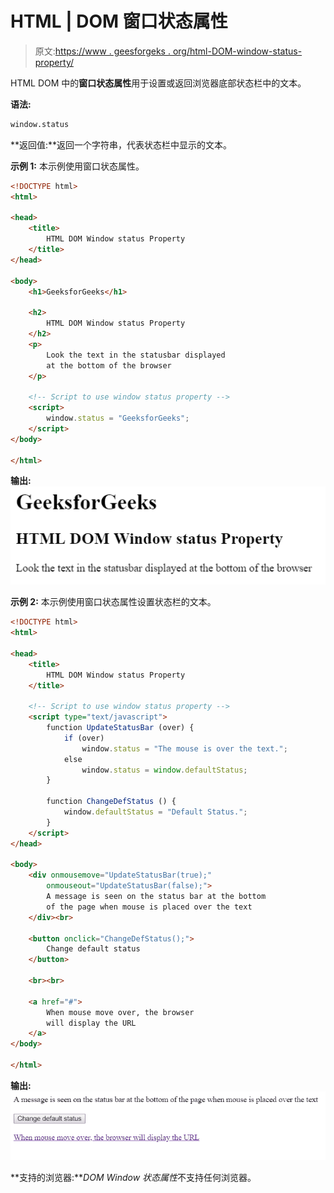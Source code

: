 # HTML | DOM 窗口状态属性

> 原文:[https://www . geesforgeks . org/html-DOM-window-status-property/](https://www.geeksforgeeks.org/html-dom-window-status-property/)

HTML DOM 中的**窗口状态属性**用于设置或返回浏览器底部状态栏中的文本。

**语法:**

```html
window.status
```

**返回值:**返回一个字符串，代表状态栏中显示的文本。

**示例 1:** 本示例使用窗口状态属性。

```html
<!DOCTYPE html>
<html>

<head>
    <title>
        HTML DOM Window status Property
    </title>
</head>

<body>
    <h1>GeeksforGeeks</h1>

    <h2>
        HTML DOM Window status Property
    </h2>
    <p>
        Look the text in the statusbar displayed
        at the bottom of the browser
    </p>

    <!-- Script to use window status property -->
    <script>
        window.status = "GeeksforGeeks";
    </script>
</body>

</html>                                
```

**输出:**
![](img/838fa8650ddb0e69d11e7d4d5b8014d8.png)

**示例 2:** 本示例使用窗口状态属性设置状态栏的文本。

```html
<!DOCTYPE html>
<html>

<head>
    <title>
        HTML DOM Window status Property
    </title>

    <!-- Script to use window status property -->
    <script type="text/javascript">
        function UpdateStatusBar (over) {
            if (over)
                window.status = "The mouse is over the text.";
            else
                window.status = window.defaultStatus;
        }

        function ChangeDefStatus () {
            window.defaultStatus = "Default Status.";
        }
    </script>
</head>

<body>
    <div onmousemove="UpdateStatusBar(true);" 
        onmouseout="UpdateStatusBar(false);">
        A message is seen on the status bar at the bottom
        of the page when mouse is placed over the text
    </div><br>

    <button onclick="ChangeDefStatus();">
        Change default status
    </button>

    <br><br>

    <a href="#">
        When mouse move over, the browser
        will display the URL
    </a>
</body>

</html>                    
```

**输出:**
![](img/d8efd68cba20d3aff0addbd232d32755.png)

**支持的浏览器:***DOM Window 状态属性*不支持任何浏览器。